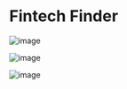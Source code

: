 # Fintech Finder

![image](https://user-images.githubusercontent.com/93865608/168065969-24cd1533-f7c1-4be9-87a6-fe6fadb97069.png)

![image](https://user-images.githubusercontent.com/93865608/168066634-20417452-2068-4b49-aa11-976e07bc1fba.png)

![image](https://user-images.githubusercontent.com/93865608/168066871-e2ce6f72-2b58-45c9-ba15-e628c7f02a52.png)
